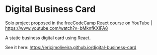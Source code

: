 # Digital Business Card

Solo project proposed in the freeCodeCamp React course on YouTube | https://www.youtube.com/watch?v=bMknfKXIFA8

A static business digital card using React.

See it here: https://ericjmoliveira.github.io/digital-business-card
